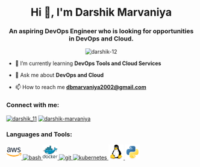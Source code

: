 <h1 align="center">Hi 👋, I'm Darshik Marvaniya</h1>
<h3 align="center">An aspiring DevOps Engineer who is looking for opportunities in DevOps and Cloud.</h3>
<!-- <img align="right" alt="Coding" width="400" src="https://iconscout.com/lottie-animation/devops-development-4895012"> -->

<p align="center"> <img src="https://komarev.com/ghpvc/?username=darshik-12&label=Profile%20views&color=0e75b6&style=flat" alt="darshik-12" /> </p>

- 🌱 I’m currently learning **DevOps Tools and Cloud Services**

- 💬 Ask me about **DevOps and Cloud**

- 📫 How to reach me **dbmarvaniya2002@gmail.com**

<h3 align="left">Connect with me:</h3>
<p align="left">
<a href="https://twitter.com/darshik_11" target="blank"><img align="center" src="https://raw.githubusercontent.com/rahuldkjain/github-profile-readme-generator/master/src/images/icons/Social/twitter.svg" alt="darshik_11" height="30" width="40" /></a>
<a href="https://linkedin.com/in/darshik-marvaniya" target="blank"><img align="center" src="https://raw.githubusercontent.com/rahuldkjain/github-profile-readme-generator/master/src/images/icons/Social/linked-in-alt.svg" alt="darshik-marvaniya" height="30" width="40" /></a>
</p>

<h3 align="left">Languages and Tools:</h3>
<p align="left"> <a href="https://aws.amazon.com" target="_blank" rel="noreferrer"> <img src="https://raw.githubusercontent.com/devicons/devicon/master/icons/amazonwebservices/amazonwebservices-original-wordmark.svg" alt="aws" width="40" height="40"/> </a> <a href="https://www.gnu.org/software/bash/" target="_blank" rel="noreferrer"> <img src="https://www.vectorlogo.zone/logos/gnu_bash/gnu_bash-icon.svg" alt="bash" width="40" height="40"/> </a> <a href="https://www.docker.com/" target="_blank" rel="noreferrer"> <img src="https://raw.githubusercontent.com/devicons/devicon/master/icons/docker/docker-original-wordmark.svg" alt="docker" width="40" height="40"/> </a> <a href="https://git-scm.com/" target="_blank" rel="noreferrer"> <img src="https://www.vectorlogo.zone/logos/git-scm/git-scm-icon.svg" alt="git" width="40" height="40"/> </a> <a href="https://kubernetes.io" target="_blank" rel="noreferrer"> <img src="https://www.vectorlogo.zone/logos/kubernetes/kubernetes-icon.svg" alt="kubernetes" width="40" height="40"/> </a> <a href="https://www.linux.org/" target="_blank" rel="noreferrer"> <img src="https://raw.githubusercontent.com/devicons/devicon/master/icons/linux/linux-original.svg" alt="linux" width="40" height="40"/> </a> <a href="https://www.python.org" target="_blank" rel="noreferrer"> <img src="https://raw.githubusercontent.com/devicons/devicon/master/icons/python/python-original.svg" alt="python" width="40" height="40"/> </a> </p>

